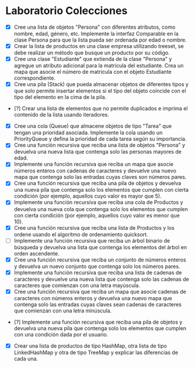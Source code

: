 # Laboratorio Colecciones


- [x] Cree una lista de objetos "Persona" con diferentes atributos, como nombre, edad, género, etc. Implemente la interfaz Comparable en la clase Persona para que la lista pueda ser ordenada por edad o nombre.
- [X] Crear la lista de productos en una clase empresa utilizando treeset, se debe realizar un método que busque un producto por su código.
- [X] Cree una clase "Estudiante" que extienda de la clase "Persona" y agregue un atributo adicional para la matrícula del estudiante. Crea un mapa que asocie el número de matrícula con el objeto Estudiante correspondiente.
- [X] Cree una pila (Stack) que pueda almacenar objetos de diferentes tipos y que solo permite insertar elementos si el tipo del objeto coincide con el tipo del elemento en la cima de la pila.
- [?] Crear una lista de elementos que no permite duplicados e imprima el contenido de la lista usando iteradores.
- [X] Cree una cola (Queue) que almacene objetos de tipo "Tarea" que tengan una prioridad asociada. Implemente la cola usando un PriorityQueue y defina la prioridad de cada tarea según su importancia.
- [X] Cree una función recursiva que reciba una lista de objetos "Persona" y devuelva una nueva lista que contenga solo las personas mayores de edad.
- [X] Implemente una función recursiva que reciba un mapa que asocie números enteros con cadenas de caracteres y devuelve una nuevo mapa que contenga solo las entradas cuyas claves son números pares.
- [X] Cree una función recursiva que reciba una pila de objetos y devuelva una nueva pila que contenga solo los elementos que cumplen con cierta condición (por ejemplo, aquellos cuyo valor es mayor que 5).
- [X] Implemente una función recursiva que reciba una cola de Productos y devuelva una nueva cola que contenga solo los elementos que cumplen con cierta condición (por ejemplo, aquellos cuyo valor es menor que 10).
- [X] Cree una función recursiva que reciba una lista de Productos y los ordene usando el algoritmo de ordenamiento quicksort.
- [ ] Implemente una función recursiva que reciba un árbol binario de búsqueda y devuelva una lista que contenga los elementos del árbol en orden ascendente.
- [X] Cree una función recursiva que reciba un conjunto de números enteros y devuelva un nuevo conjunto que contenga solo los números pares.
- [X] Implemente una función recursiva que reciba una lista de cadenas de caracteres y devuelve una nueva lista que contenga solo las cadenas de caracteres que comienzan con una letra mayúscula.
- [X] Cree una función recursiva que reciba un mapa que asocie cadenas de caracteres con números enteros y devuelva una nuevo mapa que contenga solo las entradas cuyas claves sean cadenas de caracteres que comienzan con una letra minúscula.
<!-- Creo que esta es la misma del punto 9 -->
- [?] Implemente una función recursiva que reciba una pila de objetos y devuelva una nueva pila que contenga solo los elementos que cumplen con una condición dada por el usuario.
- [X] Crear una lista de productos de tipo HashMap, otra lista de tipo LinkedHashMap y otra de tipo TreeMap y explicar las diferencias de cada una.